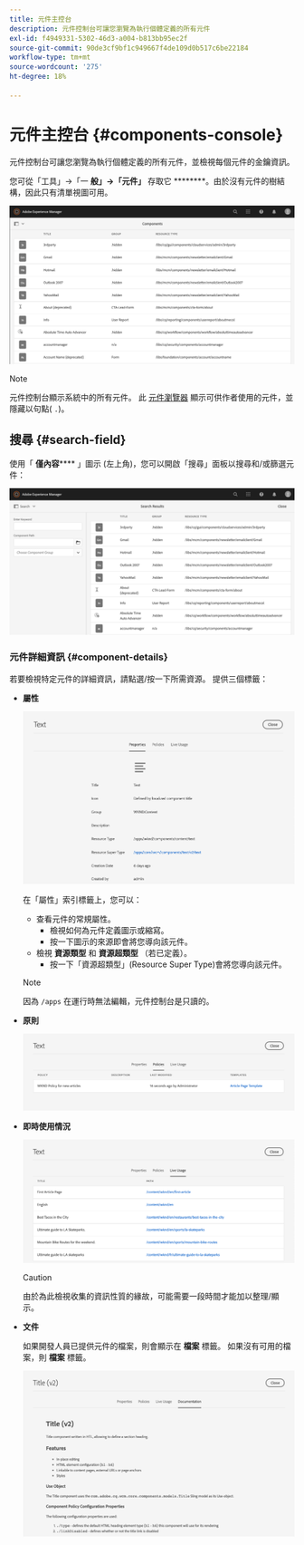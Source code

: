 ```yaml
---
title: 元件主控台
description: 元件控制台可讓您瀏覽為執行個體定義的所有元件
exl-id: f4949331-5302-46d3-a004-b813bb95ec2f
source-git-commit: 90de3cf9bf1c949667f4de109d0b517c6be22184
workflow-type: tm+mt
source-wordcount: '275'
ht-degree: 18%

---
```


# 元件主控台 {#components-console}

元件控制台可讓您瀏覽為執行個體定義的所有元件，並檢視每個元件的金鑰資訊。

您可從「工具」->「一 **般」->「元件」** 存取它 ********。由於沒有元件的樹結構，因此只有清單視圖可用。

![元件主控台](/help/sites-cloud/authoring/assets/components-console.png)

>[!NOTE]
>
>元件控制台顯示系統中的所有元件。 此 [元件瀏覽器](/help/sites-cloud/authoring/fundamentals/environment-tools.md#components-browser) 顯示可供作者使用的元件，並隱藏以句點( `.`)。

## 搜尋 {#search-field}

使用「 **僅內容****** 」圖示 (左上角)，您可以開啟「搜尋」面板以搜尋和/或篩選元件：

![在元件控制台中搜索](/help/sites-cloud/authoring/assets/components-console-search.png)

### 元件詳細資訊 {#component-details}

若要檢視特定元件的詳細資訊，請點選/按一下所需資源。 提供三個標籤：

* **屬性**

   ![元件控制台屬性](/help/sites-cloud/authoring/assets/components-console-properties.png)

   在「屬性」索引標籤上，您可以：

   * 查看元件的常規屬性。
      * 檢視如何為元件定義圖示或縮寫。 <!-- View how the [icon or abbreviation has been defined](/help/sites-developing/components-basics.md#component-icon-in-touch-ui) for the component.-->
      * 按一下圖示的來源即會將您導向該元件。
   * 檢視 **資源類型** 和 **資源超類型** （若已定義）。
      * 按一下「資源超類型」(Resource Super Type)會將您導向該元件。

   >[!NOTE]
   >
   >因為 `/apps` 在運行時無法編輯，元件控制台是只讀的。

* **原則**

   ![元件控制台原則](/help/sites-cloud/authoring/assets/components-console-policies.png)

* **即時使用情況**

   ![元件的即時使用](/help/sites-cloud/authoring/assets/components-console-live-usage.png)

   >[!CAUTION]
   >
   >由於為此檢視收集的資訊性質的緣故，可能需要一段時間才能加以整理/顯示。

* **文件**

   如果開發人員已提供元件的檔案，則會顯示在 **檔案** 標籤。 如果沒有可用的檔案，則 **檔案** 標籤。 <!-- If the developer has provided [documentation for the component](/help/sites-developing/developing-components.md#documenting-your-component), it will appear on the **Documentation** tab. If there is no documentation available, the **Documentation** tab will not be shown.-->

   ![元件檔案](/help/sites-cloud/authoring/assets/components-console-documentation.png)
